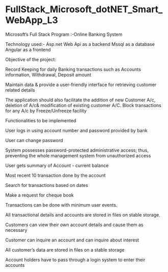 # FullStack_Microsoft_dotNET_Smart_WebApp_L3
Microsoft’s Full Stack Program :-Online Banking System  

Technology used:- 
Asp.net Web Api as a backend
Mssql as a database
Angular as a frontend


Objective of the project:  

Record Keeping for daily Banking transactions such as Accounts information, Withdrawal, Deposit amount  

Maintain data & provide a user-friendly interface for retrieving customer related details  

The application should also facilitate the addition of new Customer A/c, deletion of A/c& modification of existing customer A/C. Block transactions for any A/c by Freeze/Unfreeze facility 

 

Functionalities to be implemented 

 

User logs in using account number and password provided by bank  

User can change password  

System possesses password-protected administrative access; thus, preventing the whole management system from unauthorized access  

User gets summary of Account - current balance  

Most recent 10 transaction done by the account  

Search for transactions based on dates  

Make a request for cheque book  

Transactions can be done with minimum user events.  

All transactional details and accounts are stored in files on stable storage.  

Customers can view their own account details and cause them as necessary  

Customer can inquire an account and can inquire about interest  

All customer’s data are stored in files on a stable storage  

Account holders have to pass through a login system to enter their accounts  
